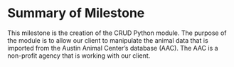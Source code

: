 # Summary of Milestone

This milestone is the creation of the CRUD Python module. The purpose of the module is to allow our client to manipulate the animal data that is imported from the Austin Animal Center’s database (AAC). The AAC is a non-profit agency that is working with our client.
